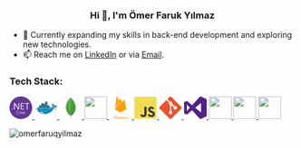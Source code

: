 <h3 align="center">Hi 👋, I'm Ömer Faruk Yılmaz</h3>

- 🔭 Currently expanding my skills in back-end development and exploring new technologies.
- 📫 Reach me on [LinkedIn](linkedin) or via [Email](email).

<h3 align="left">Tech Stack:</h3>
<p align="left"> 
    <a href="https://dotnet.microsoft.com/" target="_blank">
    <img src="https://github.com/devicons/devicon/blob/master/icons/dotnetcore/dotnetcore-original.svg" width="40" height="40"/>
</a>
<a href="https://www.docker.com/" target="_blank">
    <img src="https://github.com/devicons/devicon/blob/master/icons/docker/docker-original.svg" width="40" height="40"/>
</a>
<a href="https://www.mongodb.com/" target="_blank">
    <img src="https://github.com/devicons/devicon/blob/master/icons/mongodb/mongodb-original.svg" width="40" height="40"/>
</a>
<a href="https://www.microsoft.com/en-us/sql-server" target="_blank">
    <img src="https://www.svgrepo.com/show/303229/microsoft-sql-server-logo.svg" width="40" height="40"/>
</a>
<a href="https://firebase.google.com/" target="_blank">
    <img src="https://github.com/devicons/devicon/blob/master/icons/firebase/firebase-plain-wordmark.svg" width="40" height="40"/>
</a>
<a href="https://www.javascript.com/" target="_blank">
    <img src="https://github.com/devicons/devicon/blob/master/icons/javascript/javascript-original.svg" width="40" height="40"/>
</a>
<a href="https://git-scm.com/" target="_blank">
    <img src="https://github.com/devicons/devicon/blob/master/icons/git/git-original.svg" width="40" height="40"/>
</a>
<a href="https://visualstudio.microsoft.com/" target="_blank">
    <img src="https://github.com/devicons/devicon/blob/master/icons/visualstudio/visualstudio-plain.svg" width="40" height="40"/>
</a>
<a href="https://www.rabbitmq.com/" target="_blank">
    <img src="https://www.svgrepo.com/show/354250/rabbitmq-icon.svg" width="40" height="40"/>
</a>
<a href="https://redis.io/" target="_blank">
    <img src="https://www.svgrepo.com/show/354272/redis.svg" width="40" height="40"/>
</a>
<a href="https://www.postman.com/" target="_blank">
    <img src="https://www.svgrepo.com/show/354202/postman-icon.svg" width="40" height="40"/>
</a>

</p>

<p align="left"> <img src="https://komarev.com/ghpvc/?username=omerfaruqyilmaz&label=Profile%20views&color=0e75b6&style=flat" alt="omerfaruqyilmaz" /> </p>


[email]: mailto:omerfaruqyilmaz@gmail.com
[linkedin]: https://www.linkedin.com/in/omerfaruqyilmaz
